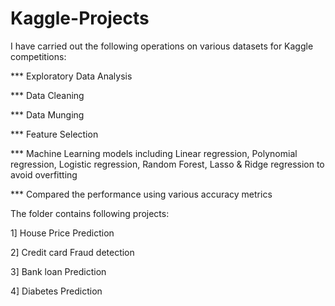 # Kaggle-Projects
I have carried out the following operations on various datasets for Kaggle competitions:

*** Exploratory Data Analysis

*** Data Cleaning

*** Data Munging

*** Feature Selection

*** Machine Learning models including Linear regression, Polynomial regression,
    Logistic regression, Random Forest, Lasso & Ridge regression to avoid overfitting
    
*** Compared the performance using various accuracy metrics

The folder contains following projects:

1] House Price Prediction

2] Credit card Fraud detection

3] Bank loan Prediction

4] Diabetes Prediction

